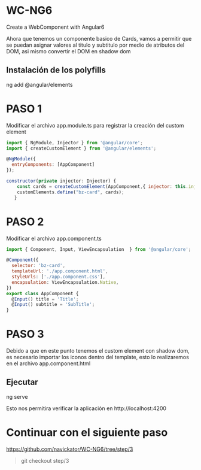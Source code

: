 # WC-NG6
Create a WebComponent with Angular6

Ahora que tenemos un componente basico de Cards, vamos a permitir que se puedan asignar valores al titulo y subtitulo por medio de atributos del DOM, asi mismo convertir el DOM en shadow dom

## Instalación de los polyfills
ng add @angular/elements


# PASO 1
Modificar el archivo app.module.ts para registrar la creación del custom element
```javascript
import { NgModule, Injector } from '@angular/core';
import { createCustomElement } from '@angular/elements';

@NgModule({
  entryComponents: [AppComponent]
});

constructor(private injector: Injector) {
    const cards = createCustomElement(AppComponent,{ injector: this.injector });
    customElements.define("bz-card", cards);
   }
```
# PASO 2
Modificar el archivo app.component.ts

```javascript
import { Component, Input, ViewEncapsulation  } from '@angular/core';

@Component({
  selector: 'bz-card',
  templateUrl: './app.component.html',
  styleUrls: ['./app.component.css'],
  encapsulation: ViewEncapsulation.Native,
})
export class AppComponent {
  @Input() title = 'Title';
  @Input() subtitle = 'SubTitle';
}

```

# PASO 3
Debido a que en este punto tenemos el custom element con shadow dom, es necesario importar los iconos dentro del template, esto lo realizaremos en el archivo app.component.html


## Ejecutar
ng serve

Esto nos permitira verificar la aplicación en http://localhost:4200


# Continuar con el siguiente paso
https://github.com/navickator/WC-NG6/tree/step/3

> git checkout step/3
